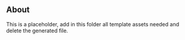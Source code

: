 ## About

This is a placeholder, add in this folder all template assets
needed and delete the generated file.

